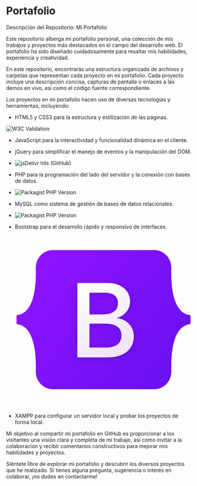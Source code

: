 # Portafolio
Descripción del Repositorio: Mi Portafolio

Este repositorio alberga mi portafolio personal, una colección de mis trabajos y proyectos más destacados en el campo del desarrollo web. El portafolio ha sido diseñado cuidadosamente para resaltar mis habilidades, experiencia y creatividad.

En este repositorio, encontrarás una estructura organizada de archivos y carpetas que representan cada proyecto en mi portafolio. Cada proyecto incluye una descripción concisa, capturas de pantalla o enlaces a las demos en vivo, así como el código fuente correspondiente.

Los proyectos en mi portafolio hacen uso de diversas tecnologías y herramientas, incluyendo:

- HTML5 y CSS3 para la estructura y estilización de las páginas.
<img alt="W3C Validation" src="https://img.shields.io/w3c-validation/:parser">


- JavaScript para la interactividad y funcionalidad dinámica en el cliente.
  

- jQuery para simplificar el manejo de eventos y la manipulación del DOM.
- ![jsDelivr hits (GitHub)](https://img.shields.io/jsdelivr/gh/:period/:user/:repo)

- PHP para la programación del lado del servidor y la conexión con bases de datos.
- ![Packagist PHP Version](https://img.shields.io/packagist/dependency-v/:user/:repo/:dependency)

- MySQL como sistema de gestión de bases de datos relacionales.
- ![Packagist PHP Version](https://img.shields.io/packagist/dependency-v/:user/:repo/:dependency)

- Bootstrap para el desarrollo rápido y responsivo de interfaces.
<svg viewBox="0 0 128 128" xmlns="http://www.w3.org/2000/svg"><defs><linearGradient id="bootstrap-original-a" x1="76.079" x2="523.48" y1="10.798" y2="365.95" gradientTransform="translate(1.11 14.613) scale(.24566)" gradientUnits="userSpaceOnUse"><stop stop-color="#9013fe" offset="0"/><stop stop-color="#6610f2" offset="1"/></linearGradient><linearGradient id="bootstrap-original-b" x1="193.51" x2="293.51" y1="109.74" y2="278.87" gradientTransform="translate(0 52)" gradientUnits="userSpaceOnUse"><stop stop-color="#fff" offset="0"/><stop stop-color="#f1e5fc" offset="1"/></linearGradient><filter id="bootstrap-original-c" x="161.9" y="135.46" width="197" height="249" color-interpolation-filters="sRGB" filterUnits="userSpaceOnUse"><feFlood flood-opacity="0" result="BackgroundImageFix"/><feColorMatrix in="SourceAlpha" values="0 0 0 0 0 0 0 0 0 0 0 0 0 0 0 0 0 0 127 0"/><feOffset dy="4"/><feGaussianBlur stdDeviation="8"/><feColorMatrix values="0 0 0 0 0 0 0 0 0 0 0 0 0 0 0 0 0 0 0.15 0"/><feBlend in2="BackgroundImageFix" result="effect1_dropShadow"/><feBlend in="SourceGraphic" in2="effect1_dropShadow" result="shape"/></filter></defs><path d="M14.985 27.712c-.237-6.815 5.072-13.099 12.249-13.099h73.54c7.177 0 12.486 6.284 12.249 13.099-.228 6.546.068 15.026 2.202 21.94 2.141 6.936 5.751 11.319 11.664 11.883v6.387c-5.913.564-9.523 4.947-11.664 11.883-2.134 6.914-2.43 15.394-2.202 21.94.237 6.815-5.072 13.098-12.249 13.098h-73.54c-7.177 0-12.486-6.284-12.249-13.098.228-6.546-.068-15.026-2.203-21.94-2.14-6.935-5.76-11.319-11.673-11.883v-6.387c5.913-.563 9.533-4.947 11.673-11.883 2.135-6.914 2.43-15.394 2.203-21.94z" fill="url(#bootstrap-original-a)"/><path transform="translate(1.494 2.203) scale(.24566)" d="M267.1 364.46c47.297 0 75.798-23.158 75.798-61.355 0-28.873-20.336-49.776-50.532-53.085v-1.203c22.185-3.609 39.594-24.211 39.594-47.219 0-32.783-25.882-54.138-65.322-54.138h-88.74v217zm-54.692-189.48h45.911c24.958 0 39.131 11.128 39.131 31.279 0 21.505-16.484 33.535-46.372 33.535h-38.67zm0 161.96v-71.431h45.602c32.661 0 49.608 12.03 49.608 35.49 0 23.459-16.484 35.941-47.605 35.941z" fill="url(#bootstrap-original-b)" filter="url(#bootstrap-original-c)" stroke="#fff"/></svg>

- XAMPP para configurar un servidor local y probar los proyectos de forma local.

Mi objetivo al compartir mi portafolio en GitHub es proporcionar a los visitantes una visión clara y completa de mi trabajo, así como invitar a la colaboración y recibir comentarios constructivos para mejorar mis habilidades y proyectos.

Siéntete libre de explorar mi portafolio y descubrir los diversos proyectos que he realizado. Si tienes alguna pregunta, sugerencia o interés en colaborar, ¡no dudes en contactarme!
